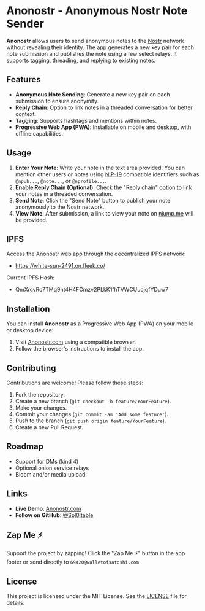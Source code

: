 # Anonostr - Anonymous Nostr Note Sender

**Anonostr** allows users to send anonymous notes to the [Nostr](https://nostr.com/) network without revealing their identity. The app generates a new key pair for each note submission and publishes the note using a few select relays. It supports tagging, threading, and replying to existing notes.

## Features
- **Anonymous Note Sending**: Generate a new key pair on each submission to ensure anonymity.
- **Reply Chain**: Option to link notes in a threaded conversation for better context.
- **Tagging**: Supports hashtags and mentions within notes.
- **Progressive Web App (PWA)**: Installable on mobile and desktop, with offline capabilities.

## Usage
1. **Enter Your Note**: Write your note in the text area provided. You can mention other users or notes using [NIP-19](https://github.com/nostr-protocol/nips/blob/master/19.md) compatible identifiers such as `@npub...`, `@note...`, or `@nprofile...`.
2. **Enable Reply Chain (Optional)**: Check the "Reply chain" option to link your notes in a threaded conversation.
3. **Send Note**: Click the "Send Note" button to publish your note anonymously to the Nostr network.
4. **View Note**: After submission, a link to view your note on [njump.me](https://njump.me/) will be provided.

## IPFS
Access the Anonostr web app through the decentralized IPFS network:

- https://white-sun-2491.on.fleek.co/ 

Current IPFS Hash:

- QmXrcvRc7TMq9ht4H4FCmzv2PLkK1fhTVWCUuojqfYDuw7

## Installation
You can install **Anonostr** as a Progressive Web App (PWA) on your mobile or desktop device:

1. Visit [Anonostr.com](https://anonostr.com/) using a compatible browser.
2. Follow the browser's instructions to install the app.

## Contributing
Contributions are welcome! Please follow these steps:

1. Fork the repository.
2. Create a new branch (`git checkout -b feature/YourFeature`).
3. Make your changes.
4. Commit your changes (`git commit -am 'Add some feature'`).
5. Push to the branch (`git push origin feature/YourFeature`).
6. Create a new Pull Request.

## Roadmap
- Support for DMs (kind 4)
- Optional onion service relays
- Bloom and/or media upload

## Links
- **Live Demo**: [Anonostr.com](https://anonostr.com/)
- **Follow on GitHub**: [@Spl0itable](https://github.com/Spl0itable)

## Zap Me ⚡️
Support the project by zapping! Click the "Zap Me ⚡️" button in the app footer or send directly to `69420@walletofsatoshi.com`

## License
This project is licensed under the MIT License. See the [LICENSE](LICENSE) file for details.